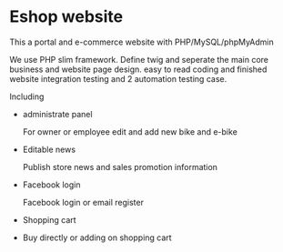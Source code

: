 <h1>Eshop website</h1>
<p>This a portal and e-commerce website with PHP/MySQL/phpMyAdmin</p>
We use PHP slim framework. Define twig and seperate the main core business and website page design.
easy to read coding and finished website integration testing and 2 automation testing case. 
<p>Including</p>
<ul>
  <li>administrate panel</li>
  <p>For owner or employee edit and add new bike and e-bike</p>
  <li>Editable news </li>
  <p>Publish store news and sales promotion information</p>
  <li>Facebook login</li>
  <p>Facebook login or email register</p>
  <li>Shopping cart<li>
  <p>Buy directly or adding on shopping cart</p>
</ul>



